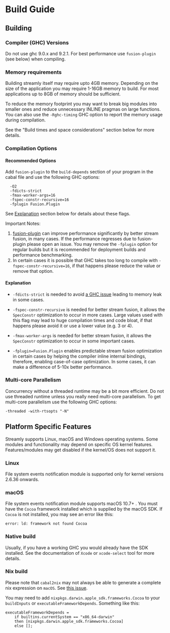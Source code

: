 # Build Guide

## Building

### Compiler (GHC) Versions

Do not use ghc 9.0.x and 9.2.1.  For best performance use
`fusion-plugin` (see below) when compiling.

### Memory requirements

Building streamly itself may require upto 4GB memory. Depending on the
size of the application you may require 1-16GB memory to build. For most
applications up to 8GB of memory should be sufficient.

To reduce the memory footprint you may want to break big modules
into smaller ones and reduce unnecessary INLINE pragmas on large
functions. You can also use the `-Rghc-timing` GHC option to report the
memory usage during compilation.

See the "Build times and space considerations" section below for more
details.

### Compilation Options

#### Recommended Options

Add `fusion-plugin` to the `build-depends` section of your program in
the cabal file and use the following GHC options:

```
  -O2
  -fdicts-strict
  -fmax-worker-args=16
  -fspec-constr-recursive=16
  -fplugin Fusion.Plugin
```

See [Explanation](#explanation) section below for details about these flags.

Important Notes:

1. [fusion-plugin](https://hackage.haskell.org/package/fusion-plugin) can
   improve performance significantly by better stream fusion, in many
   cases. If the performance regresses due to fusion-plugin please open
   an issue.  You may remove the `-fplugin` option for regular builds
   but it is recommended for deployment builds and performance
   benchmarking.
2. In certain cases it is possible that GHC takes too long to compile
   with `-fspec-constr-recursive=16`, if that happens please reduce the
   value or remove that option.

#### Explanation

* `-fdicts-strict` is needed to avoid [a GHC
issue](https://gitlab.haskell.org/ghc/ghc/issues/17745) leading to
memory leak in some cases.

* `-fspec-constr-recursive` is needed for better stream fusion, it
allows the `SpecConstr` optimization to occur in more cases. Large
values used with this flag may lead to huge compilation times and code
bloat, if that happens please avoid it or use a lower value (e.g. 3 or
4).

* `-fmax-worker-args` is needed for better stream fusion, it allows the
`SpecConstr` optimization to occur in some important cases.

* `-fplugin=Fusion.Plugin` enables predictable stream fusion
optimization in certain cases by helping the compiler inline internal
bindings, therefore, enabling case-of-case optimization. In some cases,
it can make a difference of 5-10x better performance.

### Multi-core Parallelism

Concurrency without a threaded runtime may be a bit more efficient. Do not use
threaded runtime unless you really need multi-core parallelism. To get
multi-core parallelism use the following GHC options:

  `-threaded -with-rtsopts "-N"`

## Platform Specific Features

Streamly supports Linux, macOS and Windows operating systems. Some
modules and functionality may depend on specific OS kernel features.
Features/modules may get disabled if the kernel/OS does not support it.

### Linux

File system events notification module is supported only for kernel versions
2.6.36 onwards.

### macOS

File system events notification module supports macOS 10.7+ . You must
have the ``Cocoa`` framework installed which is supplied by the macOS
SDK.  If ``Cocoa`` is not installed, you may see an error like this:

```
error: ld: framework not found Cocoa
```

### Native build

Usually, if you have a working GHC you would already have the SDK
installed. See the documentation of `Xcode` or `xcode-select` tool for
more details.

### Nix build

Please note that `cabal2nix` may not always be able to generate a complete nix
expression on `macOS`. See [this
issue](https://github.com/NixOS/cabal2nix/issues/470).

You may need to add ``nixpkgs.darwin.apple_sdk.frameworks.Cocoa`` to
your ``buildInputs`` or ``executableFrameworkDepends``. Something like
this:

```
executableFrameworkDepends =
    if builtins.currentSystem == "x86_64-darwin"
    then [nixpkgs.darwin.apple_sdk.frameworks.Cocoa]
    else [];
```
